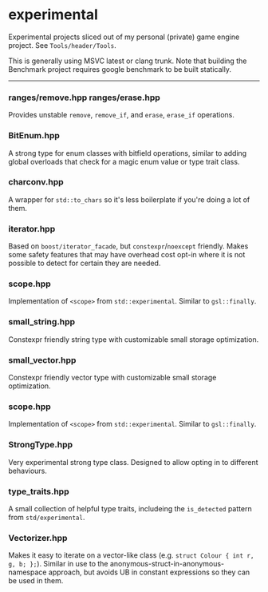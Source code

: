 # experimental
Experimental projects sliced out of my personal (private) game engine project. See `Tools/header/Tools`.

This is generally using MSVC latest or clang trunk. Note that building the Benchmark project requires google benchmark to be built statically.

--------
### ranges/remove.hpp ranges/erase.hpp
Provides unstable `remove`, `remove_if`, and `erase`, `erase_if` operations.

### BitEnum.hpp
A strong type for enum classes with bitfield operations, similar to adding global overloads that check for a magic enum value or type trait class.

### charconv.hpp
A wrapper for `std::to_chars` so it's less boilerplate if you're doing a lot of them.

### iterator.hpp
Based on `boost/iterator_facade`, but `constexpr`/`noexcept` friendly. Makes some safety features that may have overhead cost opt-in where it is not possible to detect for certain they are needed.

### scope.hpp
Implementation of `<scope>` from `std::experimental`. Similar to `gsl::finally`.

### small_string.hpp
Constexpr friendly string type with customizable small storage optimization.

### small_vector.hpp
Constexpr friendly vector type with customizable small storage optimization.

### scope.hpp
Implementation of `<scope>` from `std::experimental`. Similar to `gsl::finally`.

### StrongType.hpp
Very experimental strong type class. Designed to allow opting in to different behaviours.

### type_traits.hpp
A small collection of helpful type traits, includeing the `is_detected` pattern from `std/experimental`.

### Vectorizer.hpp
Makes it easy to iterate on a vector-like class (e.g. `struct Colour { int r, g, b; };`). Similar in use to the anonymous-struct-in-anonymous-namespace approach, but avoids UB in constant expressions so they can be used in them.
